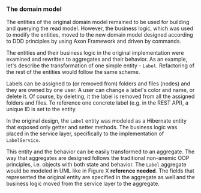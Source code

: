 ### The domain model

The entities of the original domain model remained to be used for building and querying the read model. However, the business logic, which was used to modify the entities, moved to the new domain model designed according to DDD principles by using Axon Framework and driven by commands.

The entities and their business logic in the original implementation were examined and rewritten to aggregates and their behavior. As an example, let's describe the transformation of one simple entity - `Label`. Refactoring of the rest of the entities would follow the same scheme.

Labels can be assigned to (or removed from) folders and files (nodes) and they are owned by one user. A user can change a label's color and name, or delete it. Of course, by deleting, it the label is removed from all the assigned folders and files. To reference one concrete label (e.g. in the REST API), a unique ID is set to the entity.

In the original design, the `Label` entity was modeled as a Hibernate entity that exposed only getter and setter methods. The business logic was placed in the service layer, specifically to the implementation of `LabelService`.

This entity and the behavior can be easily transformed to an aggregate. The way that aggregates are designed follows the traditional non-anemic OOP principles, i.e. objects with both state and behavior. The `Label` aggregate would be modeled in UML like in Figure X **reference needed**. The fields that represented the original entity are specified in the aggregate as well and the business logic moved from the service layer to the aggregate.
